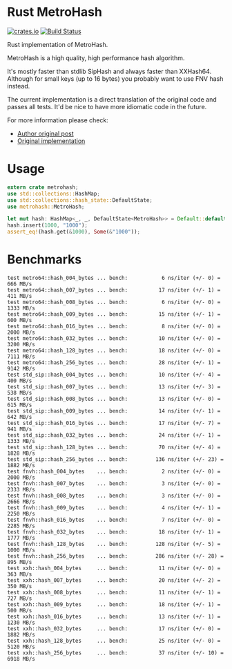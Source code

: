 # Rust MetroHash

[![crates.io](https://img.shields.io/crates/v/metrohash.svg)](https://crates.io/crates/metrohash)
[![Build Status](https://travis-ci.org/arthurprs/metrohash-rs.svg)](https://travis-ci.org/arthurprs/metrohash-rs)

Rust implementation of MetroHash.

MetroHash is a high quality, high performance hash algorithm.

It's mostly faster than stdlib SipHash and always faster than XXHash64. Although for small keys (up to 16 bytes) you probably want to use FNV hash instead.

The current implementation is a direct translation of the original code and passes all tests. It'd be nice to have more idiomatic code in the future.

For more information please check:
* [Author original post](http://www.jandrewrogers.com/2015/05/27/metrohash/)
* [Original implementation](https://github.com/jandrewrogers/MetroHash)

# Usage

```rust
extern crate metrohash;
use std::collections::HashMap;
use std::collections::hash_state::DefaultState;
use metrohash::MetroHash;

let mut hash: HashMap<_, _, DefaultState<MetroHash>> = Default::default();
hash.insert(1000, "1000");
assert_eq!(hash.get(&1000), Some(&"1000"));
```

# Benchmarks

```
test metro64::hash_004_bytes ... bench:           6 ns/iter (+/- 0) = 666 MB/s
test metro64::hash_007_bytes ... bench:          17 ns/iter (+/- 1) = 411 MB/s
test metro64::hash_008_bytes ... bench:           6 ns/iter (+/- 0) = 1333 MB/s
test metro64::hash_009_bytes ... bench:          15 ns/iter (+/- 1) = 600 MB/s
test metro64::hash_016_bytes ... bench:           8 ns/iter (+/- 0) = 2000 MB/s
test metro64::hash_032_bytes ... bench:          10 ns/iter (+/- 0) = 3200 MB/s
test metro64::hash_128_bytes ... bench:          18 ns/iter (+/- 0) = 7111 MB/s
test metro64::hash_256_bytes ... bench:          28 ns/iter (+/- 1) = 9142 MB/s
test std_sip::hash_004_bytes ... bench:          10 ns/iter (+/- 4) = 400 MB/s
test std_sip::hash_007_bytes ... bench:          13 ns/iter (+/- 3) = 538 MB/s
test std_sip::hash_008_bytes ... bench:          13 ns/iter (+/- 0) = 615 MB/s
test std_sip::hash_009_bytes ... bench:          14 ns/iter (+/- 1) = 642 MB/s
test std_sip::hash_016_bytes ... bench:          17 ns/iter (+/- 7) = 941 MB/s
test std_sip::hash_032_bytes ... bench:          24 ns/iter (+/- 1) = 1333 MB/s
test std_sip::hash_128_bytes ... bench:          70 ns/iter (+/- 4) = 1828 MB/s
test std_sip::hash_256_bytes ... bench:         136 ns/iter (+/- 23) = 1882 MB/s
test fnvh::hash_004_bytes    ... bench:           2 ns/iter (+/- 0) = 2000 MB/s
test fnvh::hash_007_bytes    ... bench:           3 ns/iter (+/- 0) = 2333 MB/s
test fnvh::hash_008_bytes    ... bench:           3 ns/iter (+/- 0) = 2666 MB/s
test fnvh::hash_009_bytes    ... bench:           4 ns/iter (+/- 1) = 2250 MB/s
test fnvh::hash_016_bytes    ... bench:           7 ns/iter (+/- 0) = 2285 MB/s
test fnvh::hash_032_bytes    ... bench:          18 ns/iter (+/- 1) = 1777 MB/s
test fnvh::hash_128_bytes    ... bench:         128 ns/iter (+/- 5) = 1000 MB/s
test fnvh::hash_256_bytes    ... bench:         286 ns/iter (+/- 28) = 895 MB/s
test xxh::hash_004_bytes     ... bench:          11 ns/iter (+/- 0) = 363 MB/s
test xxh::hash_007_bytes     ... bench:          20 ns/iter (+/- 2) = 350 MB/s
test xxh::hash_008_bytes     ... bench:          11 ns/iter (+/- 1) = 727 MB/s
test xxh::hash_009_bytes     ... bench:          18 ns/iter (+/- 1) = 500 MB/s
test xxh::hash_016_bytes     ... bench:          13 ns/iter (+/- 1) = 1230 MB/s
test xxh::hash_032_bytes     ... bench:          17 ns/iter (+/- 0) = 1882 MB/s
test xxh::hash_128_bytes     ... bench:          25 ns/iter (+/- 0) = 5120 MB/s
test xxh::hash_256_bytes     ... bench:          37 ns/iter (+/- 10) = 6918 MB/s
```
